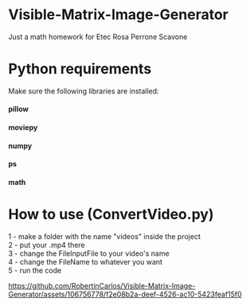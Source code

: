 # Visible-Matrix-Image-Generator
Just a math homework for Etec Rosa Perrone Scavone

# Python requirements
Make sure the following libraries are installed: <br/>
<h4>pillow</h4>
<h4>moviepy</h4>
<h4>numpy</h4>
<h4>ps</h4>
<h4>math</h4>

# How to use (ConvertVideo.py)
1 - make a folder with the name "videos" inside the project <br/>
2 - put your .mp4 there <br/>
3 - change the FileInputFile to your video's name <br/>
4 - change the FileName to whatever you want <br/>
5 - run the code

https://github.com/RobertinCarlos/Visible-Matrix-Image-Generator/assets/106756778/f2e08b2a-deef-4526-ac10-5423feaf15f0

